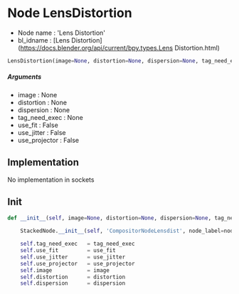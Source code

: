 # Node LensDistortion

- Node name : 'Lens Distortion'
- bl_idname : [Lens Distortion](https://docs.blender.org/api/current/bpy.types.Lens Distortion.html)


``` python
LensDistortion(image=None, distortion=None, dispersion=None, tag_need_exec=None, use_fit=False, use_jitter=False, use_projector=False, node_label=None, node_color=None)
```
##### Arguments

- image : None
- distortion : None
- dispersion : None
- tag_need_exec : None
- use_fit : False
- use_jitter : False
- use_projector : False

## Implementation

No implementation in sockets

## Init

``` python
def __init__(self, image=None, distortion=None, dispersion=None, tag_need_exec=None, use_fit=False, use_jitter=False, use_projector=False, node_label=None, node_color=None):

    StackedNode.__init__(self, 'CompositorNodeLensdist', node_label=node_label, node_color=node_color)

    self.tag_need_exec   = tag_need_exec
    self.use_fit         = use_fit
    self.use_jitter      = use_jitter
    self.use_projector   = use_projector
    self.image           = image
    self.distortion      = distortion
    self.dispersion      = dispersion
```
